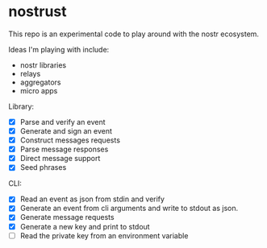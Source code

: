 # nostrust

This repo is an experimental code to play around with the nostr ecosystem.

Ideas I'm playing with include:

- nostr libraries
- relays
- aggregators
- micro apps

Library:

- [x] Parse and verify an event 
- [x] Generate and sign an event
- [x] Construct messages requests
- [x] Parse message responses
- [x] Direct message support 
- [x] Seed phrases

CLI: 

- [x] Read an event as json from stdin and verify
- [x] Generate an event from cli arguments and write to stdout as json.
- [x] Generate message requests
- [x] Generate a new key and print to stdout
- [ ] Read the private key from an environment variable
